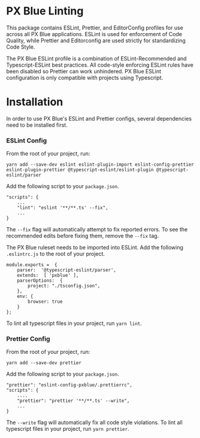 # PX Blue Linting
This package contains ESLint, Prettier, and EditorConfig profiles for use across all PX Blue applications.
ESLint is used for enforcement of Code Quality, while Prettier and Editorconfig are used strictly for standardizing Code Style.

The PX Blue ESLint profile is a combination of ESLint-Recommended and Typescript-ESLint best practices.   All code-style enforcing ESLint rules have been disabled so Prettier can work unhindered.  PX Blue ESLint configuration is only compatible with projects using Typescript.

# Installation
In order to use PX Blue's ESLint and Prettier configs, several dependencies need to be installed first.


### ESLint Config
From the root of your project, run:  

`yarn add --save-dev eslint eslint-plugin-import eslint-config-prettier eslint-plugin-prettier @typescript-eslint/eslint-plugin @typescript-eslint/parser`


Add the following script to your `package.json`.
```
"scripts": {
    ...
    "lint": "eslint '**/**.ts' --fix",
    ...
}
```
The `--fix` flag will automatically attempt to fix reported errors. To see the recommended edits before fixing them, remove the `--fix` tag.

The PX Blue ruleset needs to be imported into ESLint.  Add the following `.eslintrc.js` to the root of your project.
```
module.exports =  {
    parser:  '@typescript-eslint/parser',
    extends:  [ 'pxblue' ],
    parserOptions:  {
        project: "./tsconfig.json",
    },
    env: {
        browser: true
    }
};

```
To lint all typescript files in your project, run `yarn lint`.

### Prettier Config
From the root of your project, run:  

`yarn add --save-dev prettier`


Add the following script to your `package.json`.
```
"prettier": "eslint-config-pxblue/.prettierrc",
"scripts": {
    ....
    "prettier": "prettier '**/**.ts' --write",
    ...    
}
```

The `--write` flag will automatically fix all code style violations. 
To lint all typescript files in your project, run `yarn prettier`.
